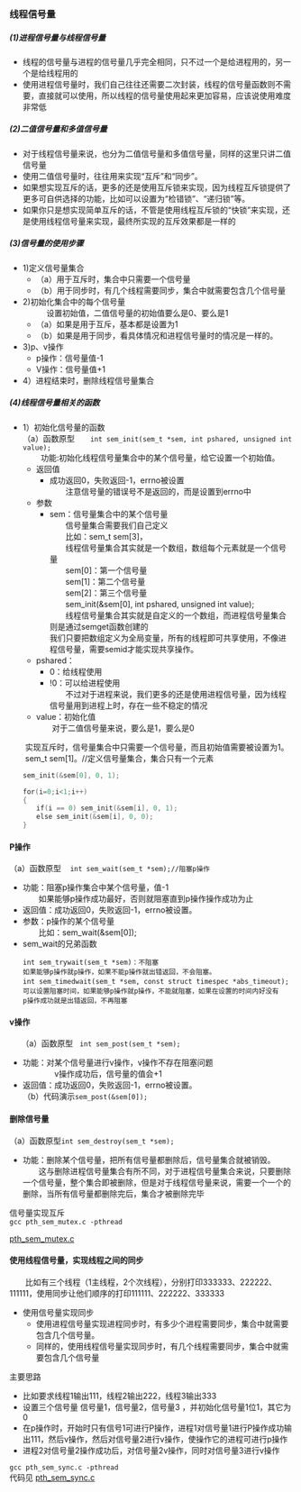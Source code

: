### 线程信号量 
##### (1)进程信号量与线程信号量
* 线程的信号量与进程的信号量几乎完全相同，只不过一个是给进程用的，另一个是给线程用的
* 使用进程信号量时，我们自己往往还需要二次封装，线程的信号量函数则不需要，直接就可以使用，所以线程的信号量使用起来更加容易，应该说使用难度非常低
##### (2)二值信号量和多值信号量
- 对于线程信号量来说，也分为二值信号量和多值信号量，同样的这里只讲二值信号量
- 使用二值信号量时，往往用来实现“互斥”和“同步”。
- 如果想实现互斥的话，更多的还是使用互斥锁来实现，因为线程互斥锁提供了更多可自供选择的功能，比如可以设置为“检错锁”、“递归锁”等。
- 如果你只是想实现简单互斥的话，不管是使用线程互斥锁的“快锁”来实现，还是使用线程信号量来实现，最终所实现的互斥效果都是一样的
##### (3)信号量的使用步骤
* 1)定义信号量集合
    - （a）用于互斥时，集合中只需要一个信号量
    - （b）用于同步时，有几个线程需要同步，集合中就需要包含几个信号量
* 2)初始化集合中的每个信号量       
　　　设置初始值，二值信号量的初始值要么是0、要么是1
    * （a）如果是用于互斥，基本都是设置为1
    * （b）如果是用于同步，看具体情况和进程信号量时的情况是一样的。
* 3)p、v操作
    * p操作：信号量值-1
    * V操作：信号量值+1
* 4）进程结束时，删除线程信号量集合

##### (4)线程信号量相关的函数
* 1）初始化信号量的函数     
    （a）函数原型
```　　int sem_init(sem_t *sem, int pshared, unsigned int value);```    
　　 功能:初始化线程信号量集合中的某个信号量，给它设置一个初始值。      
    * 返回值            
        * 成功返回0，失败返回-1，errno被设置        
　　注意信号量的错误号不是返回的，而是设置到errno中
    * 参数
        - sem：信号量集合中的某个信号量     
　　信号量集合需要我们自己定义      
　　比如：sem_t sem[3]，        
　　线程信号量集合其实就是一个数组，数组每个元素就是一个信号量  
　　sem[0]：第一个信号量        
　　sem[1]：第二个信号量        
　　sem[2]：第三个信号量        
　　sem_init(&sem[0], int pshared, unsigned int value);     
　　线程信号量集合其实就是自定义的一个数组，而进程信号量集合则是通过semget函数创建的        
我们只要把数组定义为全局变量，所有的线程即可共享使用，不像进程信号量，需要semid才能实现共享操作。
    - pshared：
        + 0：给线程使用
        + !0：可以给进程使用        
　　不过对于进程来说，我们更多的还是使用进程信号量，因为线程信号量用到进程上时，存在一些不稳定的情况
    - value：初始化值       
　　对于二值信号量来说，要么是1，要么是0


　　实现互斥时，信号量集合中只需要一个信号量，而且初始值需要被设置为1。     
　　sem_t sem[1]。//定义信号量集合，集合只有一个元素
```c　
　　sem_init(&sem[0], 0, 1);

　　for(i=0;i<1;i++)
　　{
　　　　if(i == 0) sem_init(&sem[i], 0, 1);
　　　　else sem_init(&sem[i], 0, 0); 
　　}
```
#### P操作
（a）函数原型
```　int sem_wait(sem_t *sem);//阻塞p操作```        
- 功能：阻塞p操作集合中某个信号量，值-1     
　　如果能够p操作成功最好，否则就阻塞直到p操作操作成功为止
- 返回值：成功返回0，失败返回-1，errno被设置。
-  参数：p操作的某个信号量  
　　比如：sem_wait(&sem[0]);
- sem_wait的兄弟函数
```
　　int sem_trywait(sem_t *sem)：不阻塞
　　如果能够p操作就p操作，如果不能p操作就出错返回，不会阻塞。
　　int sem_timedwait(sem_t *sem, const struct timespec *abs_timeout);
　　可以设置阻塞时间，如果能够p操作就p操作，不能就阻塞，如果在设置的时间内好没有
　　p操作成功就是出错返回，不再阻塞
```
#### v操作
　　（a）函数原型```　int sem_post(sem_t *sem);```
- 功能：对某个信号量进行v操作，v操作不存在阻塞问题      
　　　　v操作成功后，信号量的值会+1
- 返回值：成功返回0，失败返回-1，errno被设置。     
（b）代码演示```sem_post(&sem[0]);```
#### 删除信号量
（a）函数原型```int sem_destroy(sem_t *sem);```
- 功能：删除某个信号量，把所有信号量都删除后，信号量集合就被销毁。      
　　这与删除进程信号量集合有所不同，对于进程信号量集合来说，只要删除一个信号量，整个集合即被删除，但是对于线程信号量来说，需要一个一个的删除，当所有信号量都删除完后，集合才被删除完毕

信号量实现互斥  
```gcc pth_sem_mutex.c -pthread ```     

[pth_sem_mutex.c](https://github.com/hkui/note/blob/master/linuxc/code/thread/pth_sem_mutex.c)


#### 使用线程信号量，实现线程之间的同步	
　　比如有三个线程（1主线程，2个次线程），分别打印333333、222222、111111，使用同步让他们顺序的打印111111、222222、333333
- 使用信号量实现同步
    - 使用进程信号量实现进程同步时，有多少个进程需要同步，集合中就需要包含几个信号量。
    - 同样的，使用线程信号量实现同步时，有几个线程需要同步，集合中就需要包含几个信号量      

主要思路
- 比如要求线程1输出111，线程2输出222，线程3输出333
- 设置三个信号量 信号量1，信号量2，信号量3 ，并初始化信号量1位1，其它为0
- 在p操作时，开始时只有信号1可进行P操作，进程1对信号量1进行P操作成功输出111，然后v操作，然后对信号量2进行v操作，使操作它的进程可进行p操作
- 进程2对信号量2操作成功后，对信号量2v操作，同时对信号量3进行v操作          

```gcc pth_sem_sync.c -pthread```           
代码见
[pth_sem_sync.c](https://github.com/hkui/note/blob/master/linuxc/code/thread/pth_sem_sync.c)







